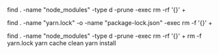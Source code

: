 
find . -name "node_modules" -type d -prune -exec rm -rf '{}' +


find . -name "yarn.lock" -o -name "package-lock.json" -exec rm -f '{}' +



find . -name "node_modules" -type d -prune -exec rm -rf '{}' +
rm -f yarn.lock
yarn cache clean
yarn install

